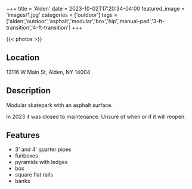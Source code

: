 +++
title = 'Alden'
date = 2023-10-02T17:20:34-04:00
featured_image = 'images/1.jpg'
categories = ['outdoor']
tags = ['alden','outdoor','asphalt','modular','box','hip','manual-pad','3-ft-transition','4-ft-transition']
+++

{{< photos >}}

## Location

13116 W Main St, Alden, NY 14004

## Description

Modular skatepark with an asphalt surface.

In 2023 it was closed to maintenance. Unsure of when or if it will reopen.

## Features

- 3' and 4' quarter pipes
- funboxes
- pyramids with ledges
- box
- square flat rails
- banks
